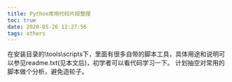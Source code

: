 ```yaml
---
title: Python常用代码片段整理
toc: true
date: 2020-05-26 12:27:56
tags: others
---
```


在安装目录的\tools\scripts下，里面有很多自带的脚本工具，具体用途和说明可以参见readme.txt(见本文后)，初学者可以看代码学习一下。
计划抽空对常用的脚本做个分析，避免造轮子。